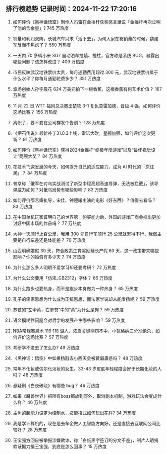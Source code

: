 
## 排行榜趋势 记录时间：2024-11-22 17:20:16
  
  1. 如何评价《黑神话悟空》制作人冯骥在金摇杆获奖感言里说「金摇杆再次证明了他的含金量」? 745 万热度
    
  2. 销量和利润双降，长城汽车只求「活下去」，为何大家在卷销量的时候，魏建军反而不焦虑了？ 550 万热度
    
  3. 一天内 70 多辆小米 SU7 自动泊车撞墙、撞柱，官方称是系统 BUG，暴露出哪些问题？该怎样改进？ 409 万热度
    
  4. 市民反映武汉地铁票价太贵，每月通勤费用超过 300 元，武汉地铁票价属于什么水平？你每月通勤花费多少？ 351 万热度
    
  5. 波场创始人孙宇晨花 624 万美元拍下一根香蕉，这根香蕉有何艺术价值？ 167 万热度
    
  6. 11 月 22 日 WTT 福冈总决赛王楚钦 3-1 复仇莫雷加德，晋级 4 强，如何评价这场比赛？ 156 万热度
    
  7. 离职了，要不要在公司群发个告别？ 128 万热度
    
  8. 《炉石传说》最新补丁31.0.3上线，雷诺大砍，星舰加强，如何评价这次更新？ 91 万热度
    
  9. 如何评价《黑神话悟空》获得2024金摇杆“终极年度游戏”以及“最佳视觉设计”两项大奖？ 84 万热度
    
  10. 在技术飞速发展的今天，如何提升自己的适应能力，成为 AI 时代的「原住民」？ 84 万热度
    
  11. 普京称「俄军在对乌实战测试了新型中程高超音速导弹，无法被拦截」，该导弹威力如何？对俄乌局势有哪些影响？ 83 万热度
    
  12. 如何评价邵艺辉执导，宋佳、钟楚曦主演的电影《好东西》？值得去看吗？ 83 万热度
    
  13. 在中国单机玩家证明自己的世界第一购买能力后，外国的游戏厂商会推出更加讨好中国市场的作品吗？ 77 万热度
    
  14. 大神一天骑行上百公里，我用 300 元自行车骑行 25 公里就累得不行，我弱主要是自行车差还是体能差？ 76 万热度
    
  15. 山西明确婚假 30 天，符合政策生育奖励延长产假 60 天，这一政策带来哪些影响？你的婚假有多少天？ 74 万热度
    
  16. 为什么那么多人明明不爱学习却还要考研？ 72 万热度
    
  17. 为什么公文要用「仿宋_GB2312」字体？ 66 万热度
    
  18. 为什么跑步也要热身，而不是跑步本身做为一种热身？ 65 万热度
    
  19. 孔子的儒家思想为什么成为正统思想，而法家学说却未能发扬呢？ 59 万热度
    
  20. 苏轼的“左牵黄，右擎苍”中的“黄”为什么是狗？ 59 万热度
    
  21. 语义模糊性问题会对哲学的发展产生哪些影响？ 59 万热度
    
  22. NBA常规赛魔术 119:118 湖人，浓眉关键两罚不中，小瓦格纳三分准绝杀，如何评价这场比赛？ 57 万热度
    
  23. 考研学不进去了怎么办? 49 万热度
    
  24. 《黑神话：悟空》中如果杨戬去小西天会被黄眉蛊惑吗？ 48 万热度
    
  25. 常年不化妆或偶尔化淡妆的女生，33-43 岁皮肤年轻程度会好于长期化妆的人吗？ 48 万热度
    
  26. 悬疑剧《白夜破晓》有哪些 bug？ 46 万热度
    
  27. 如果《魔兽世界》把所有boss都放到野外，取消副本机制，游戏玩法会变成什么样？ 46 万热度
    
  28. 主角的超能力设定为控制水，技能招式如何玩出花样? 34 万热度
    
  29. 我是学计算机的，现在是去车企做人工智能方向好，还是直接去互联网公司比较好？ 28 万热度
    
  30. 王宝强方回应被举报涉嫌欺诈，称「白纸黑字签订的分文不差」，制片人晒捐款证据力挺王宝强，到底是怎么回事？ 15 万热度
    